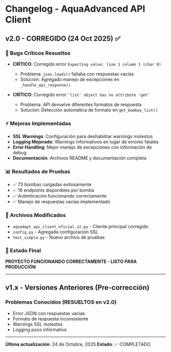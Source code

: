 # Changelog - AquaAdvanced API Client

## v2.0 - CORREGIDO (24 Oct 2025) ✅

### 🐛 Bugs Críticos Resueltos

- **CRÍTICO**: Corregido error `Expecting value: line 1 column 1 (char 0)`

  - Problema: `json.loads()` fallaba con respuestas vacías
  - Solución: Agregado manejo de excepciones en `_handle_api_response()`

- **CRÍTICO**: Corregido error `'list' object has no attribute 'get'`
  - Problema: API devuelve diferentes formatos de respuesta
  - Solución: Detección automática de formato en `get_bombas_list()`

### ⚡ Mejoras Implementadas

- **SSL Warnings**: Configuración para deshabilitar warnings molestos
- **Logging Mejorado**: Warnings informativos en lugar de errores fatales
- **Error Handling**: Mejor manejo de excepciones con información de debug
- **Documentación**: Archivos README y documentación completa

### 📊 Resultados de Pruebas

- ✅ 73 bombas cargadas exitosamente
- ✅ 16 endpoints disponibles por bomba
- ✅ Autenticación funcionando correctamente
- ✅ Manejo de respuestas vacías implementado

### 📁 Archivos Modificados

- `aquadapt_api_client_oficial_v2.py` - Cliente principal corregido
- `config.py` - Agregada configuración SSL
- `test_simple.py` - Nuevo archivo de pruebas

### 🎯 Estado Final

**PROYECTO FUNCIONANDO CORRECTAMENTE - LISTO PARA PRODUCCIÓN**

---

## v1.x - Versiones Anteriores (Pre-corrección)

### Problemas Conocidos (RESUELTOS en v2.0)

- Error JSON con respuestas vacías
- Formato de respuesta inconsistente
- Warnings SSL molestos
- Logging poco informativo

---

**Última actualización**: 24 de Octubre, 2025
**Estado**: ✅ COMPLETADO
